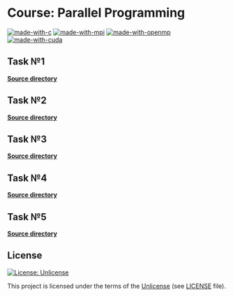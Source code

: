 # Course: Parallel Programming

[![made-with-c](https://img.shields.io/badge/Made%20with-C-3848A5.svg)](https://www.gnu.org/software/gnu-c-manual/gnu-c-manual.html)
[![made-with-mpi](https://img.shields.io/badge/Made%20with-MPI-A90044.svg)](https://www.mpi-forum.org/)
[![made-with-openmp](https://img.shields.io/badge/Made%20with-OpenMP-00747C.svg)](https://www.openmp.org/)
[![made-with-cuda](https://img.shields.io/badge/Made%20with-CUDA-70B52B.svg)](https://docs.nvidia.com/cuda/)

## Task №1

[**Source directory**](<https://github.com/zsxoff/course-parallel-programming/tree/master/task-1>)

## Task №2

[**Source directory**](<https://github.com/zsxoff/course-parallel-programming/tree/master/task-2>)

## Task №3

[**Source directory**](<https://github.com/zsxoff/course-parallel-programming/tree/master/task-3>)

## Task №4

[**Source directory**](<https://github.com/zsxoff/course-parallel-programming/tree/master/task-4>)

## Task №5

[**Source directory**](<https://github.com/zsxoff/course-parallel-programming/tree/master/task-5>)

## License

[![License: Unlicense](https://img.shields.io/badge/License-Unlicense-green.svg)](https://unlicense.org/)

This project is licensed under the terms of the [Unlicense](https://unlicense.org/) (see [LICENSE](<https://github.com/ratscience/python-base/blob/master/LICENSE>) file).
